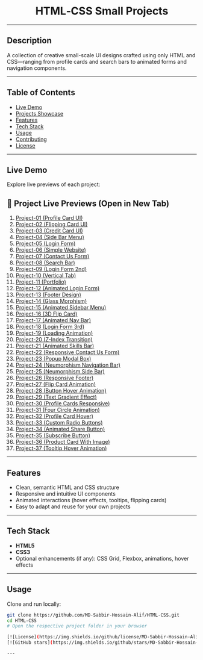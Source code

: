 <!---centered header with project title/logo -->
<div align="center">
  <h1>HTML‑CSS Small Projects</h1>
  <!-- Optional: Add a logo or banner image here -->
</div>

---

##  Description
A collection of creative small-scale UI designs crafted using only HTML and CSS—ranging from profile cards and search bars to animated forms and navigation components.

---

##  Table of Contents
- [Live Demo](#live-demo)
- [Projects Showcase](#projects-showcase)
- [Features](#features)
- [Tech Stack](#tech-stack)
- [Usage](#usage)
- [Contributing](#contributing)
- [License](#license)

---

##  Live Demo
Explore live previews of each project:

<h2>🔗 Project Live Previews (Open in New Tab)</h2>

<ol>
  <li><a href="https://md-sabbir-hossain-alif.github.io/HTML-CSS/Project-01(Profile-Card-UI)/" target="_blank">Project-01 (Profile Card UI)</a></li>
  <li><a href="https://md-sabbir-hossain-alif.github.io/HTML-CSS/Project-02(Fliping-Card-UI)/" target="_blank">Project-02 (Flipping Card UI)</a></li>
  <li><a href="https://md-sabbir-hossain-alif.github.io/HTML-CSS/Project-03(Credit-Card-UI)/" target="_blank">Project-03 (Credit Card UI)</a></li>
  <li><a href="https://md-sabbir-hossain-alif.github.io/HTML-CSS/Project-04(Side-Bar-Menu)/" target="_blank">Project-04 (Side Bar Menu)</a></li>
  <li><a href="https://md-sabbir-hossain-alif.github.io/HTML-CSS/Project-05(Login-Form)/" target="_blank">Project-05 (Login Form)</a></li>
  <li><a href="https://md-sabbir-hossain-alif.github.io/HTML-CSS/Project-06(Simple-Website)/" target="_blank">Project-06 (Simple Website)</a></li>
  <li><a href="https://md-sabbir-hossain-alif.github.io/HTML-CSS/Project-07(Contact-Us-Form)/" target="_blank">Project-07 (Contact Us Form)</a></li>
  <li><a href="https://md-sabbir-hossain-alif.github.io/HTML-CSS/Project-08(Search-Ber)/" target="_blank">Project-08 (Search Bar)</a></li>
  <li><a href="https://md-sabbir-hossain-alif.github.io/HTML-CSS/Project-09(Login-Form-2nd)/" target="_blank">Project-09 (Login Form 2nd)</a></li>
  <li><a href="https://md-sabbir-hossain-alif.github.io/HTML-CSS/Project-10(Vertical-Tab)/" target="_blank">Project-10 (Vertical Tab)</a></li>
  <li><a href="https://md-sabbir-hossain-alif.github.io/HTML-CSS/Project-11(Portfolio)/" target="_blank">Project-11 (Portfolio)</a></li>
  <li><a href="https://md-sabbir-hossain-alif.github.io/HTML-CSS/Project-12(Animated-Login-Form)/" target="_blank">Project-12 (Animated Login Form)</a></li>
  <li><a href="https://md-sabbir-hossain-alif.github.io/HTML-CSS/Project-13(Footer-Design)/" target="_blank">Project-13 (Footer Design)</a></li>
  <li><a href="https://md-sabbir-hossain-alif.github.io/HTML-CSS/Project-14(Glass-Morphism)/" target="_blank">Project-14 (Glass Morphism)</a></li>
  <li><a href="https://md-sabbir-hossain-alif.github.io/HTML-CSS/Project-15(Animated-Sidebar-Menu)/" target="_blank">Project-15 (Animated Sidebar Menu)</a></li>
  <li><a href="https://md-sabbir-hossain-alif.github.io/HTML-CSS/Project-16(3D-Flip-Card)/" target="_blank">Project-16 (3D Flip Card)</a></li>
  <li><a href="https://md-sabbir-hossain-alif.github.io/HTML-CSS/Project-17(Animated-Nav-Bar)/" target="_blank">Project-17 (Animated Nav Bar)</a></li>
  <li><a href="https://md-sabbir-hossain-alif.github.io/HTML-CSS/Project-18(Login-Form-3rd)/" target="_blank">Project-18 (Login Form 3rd)</a></li>
  <li><a href="https://md-sabbir-hossain-alif.github.io/HTML-CSS/Project-19(Loading-Animation)/" target="_blank">Project-19 (Loading Animation)</a></li>
  <li><a href="https://md-sabbir-hossain-alif.github.io/HTML-CSS/Project-20(Z-Index-Transition)/" target="_blank">Project-20 (Z-Index Transition)</a></li>
  <li><a href="https://md-sabbir-hossain-alif.github.io/HTML-CSS/Project-21(Animated-Skills-Bar)/" target="_blank">Project-21 (Animated Skills Bar)</a></li>
  <li><a href="https://md-sabbir-hossain-alif.github.io/HTML-CSS/Project-22(Responsive-Contact-Us-From)/" target="_blank">Project-22 (Responsive Contact Us Form)</a></li>
  <li><a href="https://md-sabbir-hossain-alif.github.io/HTML-CSS/Project-23(Popup-Modal-Box)/" target="_blank">Project-23 (Popup Modal Box)</a></li>
  <li><a href="https://md-sabbir-hossain-alif.github.io/HTML-CSS/Project-24(Neumorphism-Navigation-Bar)/" target="_blank">Project-24 (Neumorphism Navigation Bar)</a></li>
  <li><a href="https://md-sabbir-hossain-alif.github.io/HTML-CSS/Project-25(Neumorphism-Side-Bar)/" target="_blank">Project-25 (Neumorphism Side Bar)</a></li>
  <li><a href="https://md-sabbir-hossain-alif.github.io/HTML-CSS/Project-26(Responsive-Footer)/" target="_blank">Project-26 (Responsive Footer)</a></li>
  <li><a href="https://md-sabbir-hossain-alif.github.io/HTML-CSS/Project-27(Flip-Card-Animation)/" target="_blank">Project-27 (Flip Card Animation)</a></li>
  <li><a href="https://md-sabbir-hossain-alif.github.io/HTML-CSS/Project-28(Button-Hover-Animation)/" target="_blank">Project-28 (Button Hover Animation)</a></li>
  <li><a href="https://md-sabbir-hossain-alif.github.io/HTML-CSS/Project-29(Text-Gradient-Effect)/" target="_blank">Project-29 (Text Gradient Effect)</a></li>
  <li><a href="https://md-sabbir-hossain-alif.github.io/HTML-CSS/Project-30(Profile-Cards-Responsive)/" target="_blank">Project-30 (Profile Cards Responsive)</a></li>
  <li><a href="https://md-sabbir-hossain-alif.github.io/HTML-CSS/Project-31(Four-Circle-Animation)/" target="_blank">Project-31 (Four Circle Animation)</a></li>
  <li><a href="https://md-sabbir-hossain-alif.github.io/HTML-CSS/Project-32(Profile-Card)/" target="_blank">Project-32 (Profile Card Hover)</a></li>
  <li><a href="https://md-sabbir-hossain-alif.github.io/HTML-CSS/Project-33(Radio-Buttons)/" target="_blank">Project-33 (Custom Radio Buttons)</a></li>
  <li><a href="https://md-sabbir-hossain-alif.github.io/HTML-CSS/Project-34(Animated-Share-Button)/" target="_blank">Project-34 (Animated Share Button)</a></li>
  <li><a href="https://md-sabbir-hossain-alif.github.io/HTML-CSS/Project-35(Subscribe-Button)/" target="_blank">Project-35 (Subscribe Button)</a></li>
  <li><a href="https://md-sabbir-hossain-alif.github.io/HTML-CSS/project-36(product-cart-img)/" target="_blank">Project-36 (Product Card With Image)</a></li>
  <li><a href="https://md-sabbir-hossain-alif.github.io/HTML-CSS/Project-37(Tooltip-Animation)/" target="_blank">Project-37 (Tooltip Hover Animation)</a></li>
</ol>


---

##  Features
- Clean, semantic HTML and CSS structure
- Responsive and intuitive UI components
- Animated interactions (hover effects, tooltips, flipping cards)
- Easy to adapt and reuse for your own projects

---

##  Tech Stack
- **HTML5**
- **CSS3**
- Optional enhancements (if any): CSS Grid, Flexbox, animations, hover effects

---

##  Usage
Clone and run locally:
```bash
git clone https://github.com/MD-Sabbir-Hossain-Alif/HTML-CSS.git
cd HTML-CSS
# Open the respective project folder in your browser

[![License](https://img.shields.io/github/license/MD‑Sabbir‑Hossain‑Alif/HTML‑CSS)](https://github.com/MD‑Sabbir‑Hossain‑Alif/HTML‑CSS/blob/main/LICENSE)
[![GitHub stars](https://img.shields.io/github/stars/MD‑Sabbir‑Hossain‑Alif/HTML‑CSS)](https://github.com/MD‑Sabbir‑Hossain‑Alif/HTML‑CSS/stargazers)

---